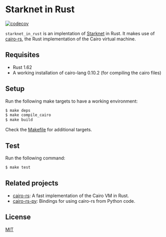 # Starknet in Rust
[![codecov](https://codecov.io/github/lambdaclass/starknet_in_rust/branch/main/graph/badge.svg?token=98QY5B0VAR)](https://codecov.io/gh/lambdaclass/starknet_in_rust)

`starknet_in_rust` is an implentation of [Starknet](https://github.com/starkware-libs/cairo-lang/tree/master/src/starkware/starknet) in Rust.
It makes use of [cairo-rs](https://github.com/lambdaclass/cairo-rs), the Rust implementation of the Cairo virtual machine.

## Requisites
- Rust 1.62
- A working installation of cairo-lang 0.10.2 (for compiling the cairo files)

## Setup

Run the following make targets to have a working environment:
```bash
$ make deps
$ make compile_cairo
$ make build
```

Check the [Makefile](/Makefile) for additional targets.

## Test
Run the following command:
```bash
$ make test
```

## Related projects

- [cairo-rs](https://github.com/lambdaclass/cairo-rs): A fast implementation of the Cairo VM in Rust.
- [cairo-rs-py](https://github.com/lambdaclass/cairo-rs-py): Bindings for using cairo-rs from Python code.


## License

[MIT](/LICENSE)
